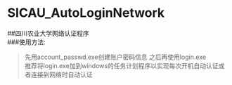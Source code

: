 # SICAU_AutoLoginNetwork
##四川农业大学网络认证程序  
###使用方法:  
> 先用account_passwd.exe创建账户密码信息
> 之后再使用login.exe  
推荐将login.exe加到windows的任务计划程序以实现每次开机自动认证或者连接到网络时自动认证

